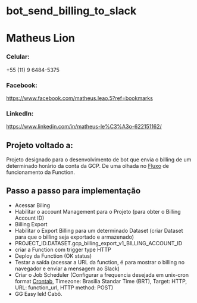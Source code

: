 # bot_send_billing_to_slack
# Matheus Lion

### Celular: 
+55 (11) 9 6484-5375

### Facebook: 
https://www.facebook.com/matheus.leao.5?ref=bookmarks

### LinkedIn: 
https://www.linkedin.com/in/matheus-le%C3%A3o-622151162/

## Projeto voltado a:
Projeto designado para o desenvolvimento de bot que envia o billing de um determinado horário da conta da GCP. De uma olhada no [Fluxo](https://github.com/matheusLeaao/gcp_utils/blob/master/bot_send_billing_to_slack/FunctionBillilng.png) de funcionamento da Function.

## Passo a passo para implementação
- Acessar Biling
- Habilitar o account Management para o Projeto (para obter o Billing Account ID)
- Billing Export
- Habilitar o Export Billing para um determinado Dataset (criar Dataset para que o billing seja exportado e armazenado)
- PROJECT_ID.DATASET.gcp_billing_export_v1_BILLING_ACCOUNT_ID
- criar a Function com trigger type HTTP
- Deploy da Function (OK status)
- Testar a saída (acessar a URL da function, é para mostrar o billing no navegador e enviar a mensagem ao Slack)
- Criar o Job Scheduler (Configurar a frequencia desejada em unix-cron format [Crontab](https://crontab.guru/), Timezone: Brasilia Standar Time (BRT), Target: HTTP, URL: function_url, HTTP method: POST)
- GG Easy lek! Cabô.

